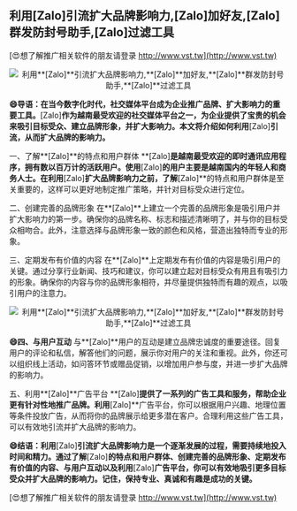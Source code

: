 ## **利用**[Zalo]**引流扩大品牌影响力,**[Zalo]**加好友,**[Zalo]**群发防封号助手,**[Zalo]**过滤工具**

[😍想了解推广相关软件的朋友请登录 http://www.vst.tw](http://www.vst.tw)

 <center><img src="https://vst.tw/MP4/tuiguang/png/4.png" alt="利用**[Zalo]**引流扩大品牌影响力,**[Zalo]**加好友,**[Zalo]**群发防封号助手,**[Zalo]**过滤工具"></center>

**😄导语：在当今数字化时代，社交媒体平台成为企业推广品牌、扩大影响力的重要工具。**[Zalo]**作为越南最受欢迎的社交媒体平台之一，为企业提供了宝贵的机会来吸引目标受众、建立品牌形象，并扩大影响力。本文将介绍如何利用**[Zalo]**引流，从而扩大品牌的影响力。**

一、了解**[Zalo]**的特点和用户群体
**[Zalo]**是越南最受欢迎的即时通讯应用程序，拥有数以百万计的活跃用户。使用**[Zalo]**的用户主要是越南国内的年轻人和商务人士。在利用**[Zalo]**扩大品牌影响力之前，了解**[Zalo]**的特点和用户群体是至关重要的，这样可以更好地制定推广策略，并针对目标受众进行定位。

二、创建完善的品牌形象
在**[Zalo]**上建立一个完善的品牌形象是吸引用户并扩大影响力的第一步。确保你的品牌名称、标志和描述清晰明了，并与你的目标受众相吻合。此外，注意选择与品牌形象一致的颜色和风格，营造出独特而专业的形象。

三、定期发布有价值的内容
在**[Zalo]**上定期发布有价值的内容是吸引用户的关键。通过分享行业新闻、技巧和建议，你可以建立起对目标受众有用且有吸引力的形象。确保你的内容与你的品牌形象相符，并尽量提供独特而有趣的观点，以吸引用户的注意力。

 <center><img src="https://vst.tw/MP4/tuiguang/png/1.png" alt="利用**[Zalo]**引流扩大品牌影响力,**[Zalo]**加好友,**[Zalo]**群发防封号助手,**[Zalo]**过滤工具"></center>

**😄四、与用户互动**
与**[Zalo]**用户的互动是建立品牌忠诚度的重要途径。回复用户的评论和私信，解答他们的问题，展示你对用户的关注和重视。此外，你还可以组织线上活动，如问答环节或赠品促销，以增加用户参与度，并进一步扩大品牌的影响力。

五、利用**[Zalo]**广告平台
**[Zalo]**提供了一系列的广告工具和服务，帮助企业更有针对性地推广品牌。利用**[Zalo]**广告平台，你可以根据用户兴趣、地理位置等条件投放广告，从而将你的品牌展示给更多潜在客户。合理利用这些广告工具，可以有效地引流并扩大品牌的影响力。

**😄结语：利用**[Zalo]**引流扩大品牌影响力是一个逐渐发展的过程，需要持续地投入时间和精力。通过了解**[Zalo]**的特点和用户群体、创建完善的品牌形象、定期发布有价值的内容、与用户互动以及利用**[Zalo]**广告平台，你可以有效地吸引更多目标受众并扩大品牌的影响力。记住，保持专业、真诚和有趣是成功的关键。**

[😍想了解推广相关软件的朋友请登录 http://www.vst.tw](http://www.vst.tw)



